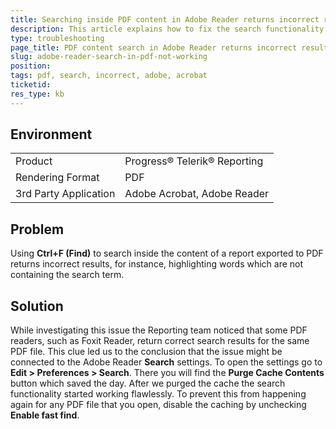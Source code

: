 ```yaml
---
title: Searching inside PDF content in Adobe Reader returns incorrect results
description: This article explains how to fix the search functionality inside Adobe Reader
type: troubleshooting
page_title: PDF content search in Adobe Reader returns incorrect results
slug: adobe-reader-search-in-pdf-not-working
position: 
tags: pdf, search, incorrect, adobe, acrobat
ticketid: 
res_type: kb
---
```


## Environment
<table>
	<tr>
		<td>Product</td>
		<td>Progress® Telerik® Reporting</td>
	</tr>
	<tr>
		<td>Rendering Format</td>
		<td>PDF</td>
	</tr>
	<tr>
		<td>3rd Party Application</td>
		<td>Adobe Acrobat, Adobe Reader</td>
	</tr>
</table>

## Problem
Using **Ctrl+F (Find)** to search inside the content of a report exported to PDF returns incorrect results, for instance, highlighting words which are not containing the search term.

## Solution
While investigating this issue the Reporting team noticed that some PDF readers, such as Foxit Reader, return correct search results for the same PDF file. This clue led us to the conclusion that the issue might be connected to the Adobe Reader **Search** settings. To open the settings go to **Edit > Preferences > Search**. There you will find the **Purge Cache Contents** button which saved the day. After we purged the cache the search functionality started working flawlessly. To prevent this from happening again for any PDF file that you open, disable the caching by unchecking **Enable fast find**.